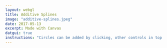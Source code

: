 ```yaml
---
layout: webgl
title: Additive Splines
image: "additive-splines.jpeg"
date: 2017-05-13
excerpt: Made with Canvas
datgui: true
instructions: "Circles can be added by clicking, other controls in top right"
---
```


<style>
.webgl-container {
    background: #D3D3D3;
}
</style>

<script>
{% include matrix.js %}
{% include additive_splines.js %}
</script>

